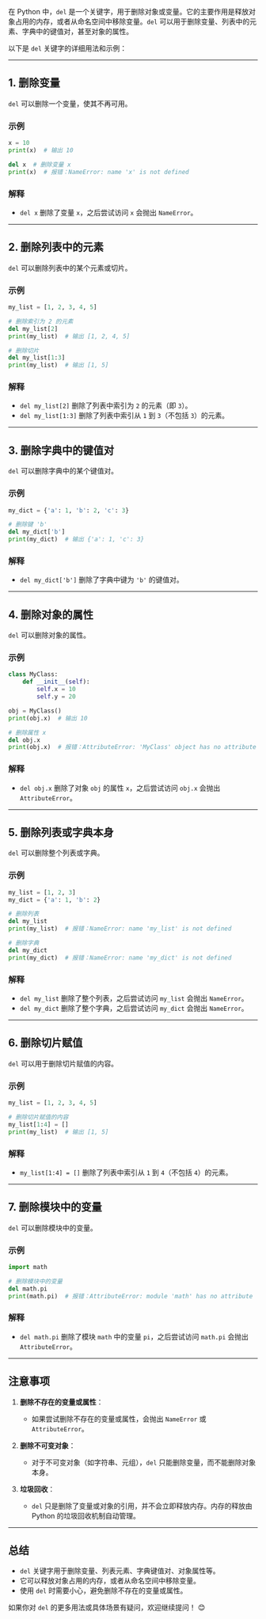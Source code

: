﻿在 Python 中，`del` 是一个关键字，用于删除对象或变量。它的主要作用是释放对象占用的内存，或者从命名空间中移除变量。`del` 可以用于删除变量、列表中的元素、字典中的键值对，甚至对象的属性。

以下是 `del` 关键字的详细用法和示例：

---

## 1. 删除变量
`del` 可以删除一个变量，使其不再可用。

### 示例
```python
x = 10
print(x)  # 输出 10

del x  # 删除变量 x
print(x)  # 报错：NameError: name 'x' is not defined
```

### 解释
- `del x` 删除了变量 `x`，之后尝试访问 `x` 会抛出 `NameError`。

---

## 2. 删除列表中的元素
`del` 可以删除列表中的某个元素或切片。

### 示例
```python
my_list = [1, 2, 3, 4, 5]

# 删除索引为 2 的元素
del my_list[2]
print(my_list)  # 输出 [1, 2, 4, 5]

# 删除切片
del my_list[1:3]
print(my_list)  # 输出 [1, 5]
```

### 解释
- `del my_list[2]` 删除了列表中索引为 `2` 的元素（即 `3`）。
- `del my_list[1:3]` 删除了列表中索引从 `1` 到 `3`（不包括 `3`）的元素。

---

## 3. 删除字典中的键值对
`del` 可以删除字典中的某个键值对。

### 示例
```python
my_dict = {'a': 1, 'b': 2, 'c': 3}

# 删除键 'b'
del my_dict['b']
print(my_dict)  # 输出 {'a': 1, 'c': 3}
```

### 解释
- `del my_dict['b']` 删除了字典中键为 `'b'` 的键值对。

---

## 4. 删除对象的属性
`del` 可以删除对象的属性。

### 示例
```python
class MyClass:
    def __init__(self):
        self.x = 10
        self.y = 20

obj = MyClass()
print(obj.x)  # 输出 10

# 删除属性 x
del obj.x
print(obj.x)  # 报错：AttributeError: 'MyClass' object has no attribute 'x'
```

### 解释
- `del obj.x` 删除了对象 `obj` 的属性 `x`，之后尝试访问 `obj.x` 会抛出 `AttributeError`。

---

## 5. 删除列表或字典本身
`del` 可以删除整个列表或字典。

### 示例
```python
my_list = [1, 2, 3]
my_dict = {'a': 1, 'b': 2}

# 删除列表
del my_list
print(my_list)  # 报错：NameError: name 'my_list' is not defined

# 删除字典
del my_dict
print(my_dict)  # 报错：NameError: name 'my_dict' is not defined
```

### 解释
- `del my_list` 删除了整个列表，之后尝试访问 `my_list` 会抛出 `NameError`。
- `del my_dict` 删除了整个字典，之后尝试访问 `my_dict` 会抛出 `NameError`。

---

## 6. 删除切片赋值
`del` 可以用于删除切片赋值的内容。

### 示例
```python
my_list = [1, 2, 3, 4, 5]

# 删除切片赋值的内容
my_list[1:4] = []
print(my_list)  # 输出 [1, 5]
```

### 解释
- `my_list[1:4] = []` 删除了列表中索引从 `1` 到 `4`（不包括 `4`）的元素。

---

## 7. 删除模块中的变量
`del` 可以删除模块中的变量。

### 示例
```python
import math

# 删除模块中的变量
del math.pi
print(math.pi)  # 报错：AttributeError: module 'math' has no attribute 'pi'
```

### 解释
- `del math.pi` 删除了模块 `math` 中的变量 `pi`，之后尝试访问 `math.pi` 会抛出 `AttributeError`。

---

## 注意事项

1. **删除不存在的变量或属性**：
   - 如果尝试删除不存在的变量或属性，会抛出 `NameError` 或 `AttributeError`。

2. **删除不可变对象**：
   - 对于不可变对象（如字符串、元组），`del` 只能删除变量，而不能删除对象本身。

3. **垃圾回收**：
   - `del` 只是删除了变量或对象的引用，并不会立即释放内存。内存的释放由 Python 的垃圾回收机制自动管理。

---

## 总结

- `del` 关键字用于删除变量、列表元素、字典键值对、对象属性等。
- 它可以释放对象占用的内存，或者从命名空间中移除变量。
- 使用 `del` 时需要小心，避免删除不存在的变量或属性。

如果你对 `del` 的更多用法或具体场景有疑问，欢迎继续提问！ 😊
